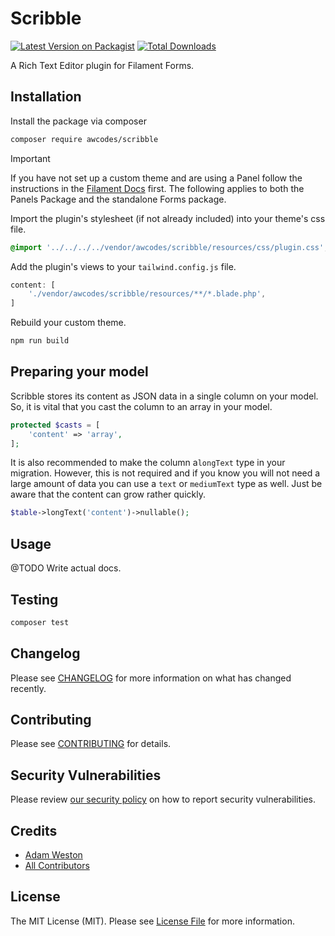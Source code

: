 # Scribble

[![Latest Version on Packagist](https://img.shields.io/packagist/v/awcodes/scribble.svg?style=flat-square)](https://packagist.org/packages/awcodes/scribble)
[![Total Downloads](https://img.shields.io/packagist/dt/awcodes/scribble.svg?style=flat-square)](https://packagist.org/packages/awcodes/scribble)

A Rich Text Editor plugin for Filament Forms.

## Installation

Install the package via composer

```bash
composer require awcodes/scribble
```

> [!IMPORTANT]
> If you have not set up a custom theme and are using a Panel follow the instructions in the [Filament Docs](https://filamentphp.com/docs/3.x/panels/themes#creating-a-custom-theme) first. The following applies to both the Panels Package and the standalone Forms package.

Import the plugin's stylesheet (if not already included) into your theme's css file.

```css
@import '../../../../vendor/awcodes/scribble/resources/css/plugin.css';
```

Add the plugin's views to your `tailwind.config.js` file.

```js
content: [
    './vendor/awcodes/scribble/resources/**/*.blade.php',
]
```

Rebuild your custom theme.

```sh
npm run build
```

## Preparing your model

Scribble stores its content as JSON data in a single column on your model. So, it is vital that you cast the column to an array in your model.

```php
protected $casts = [
    'content' => 'array',
];
```

It is also recommended to make the column a`longText` type in your migration. However, this is not required and if you know you will not need a large amount of data you can use a `text` or `mediumText` type as well. Just be aware that the content can grow rather quickly.

```php 
$table->longText('content')->nullable();
```

## Usage

@TODO Write actual docs.

## Testing

```bash
composer test
```

## Changelog

Please see [CHANGELOG](CHANGELOG.md) for more information on what has changed recently.

## Contributing

Please see [CONTRIBUTING](.github/CONTRIBUTING.md) for details.

## Security Vulnerabilities

Please review [our security policy](../../security/policy) on how to report security vulnerabilities.

## Credits

- [Adam Weston](https://github.com/awcodes)
- [All Contributors](../../contributors)

## License

The MIT License (MIT). Please see [License File](LICENSE.md) for more information.
